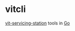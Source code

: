 # vitcli

[vit-servicing-station](https://github.com/input-output-hk/vit-servicing-station) tools in [Go](https://golang.org/)
